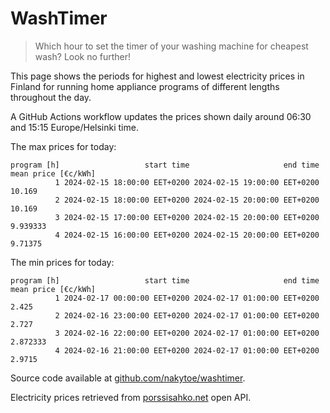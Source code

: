 
# WashTimer

> Which hour to set the timer of your washing machine for cheapest wash? Look no further!

This page shows the periods for highest and lowest electricity prices in Finland 
for running home appliance programs of different lengths throughout the day. 

A GitHub Actions workflow updates the prices shown daily around 06:30 and 15:15 Europe/Helsinki time.

The max prices for today:

	program [h]                   start time                     end time mean price [€c/kWh]
	          1 2024-02-15 18:00:00 EET+0200 2024-02-15 19:00:00 EET+0200              10.169
	          2 2024-02-15 18:00:00 EET+0200 2024-02-15 20:00:00 EET+0200              10.169
	          3 2024-02-15 17:00:00 EET+0200 2024-02-15 20:00:00 EET+0200            9.939333
	          4 2024-02-15 16:00:00 EET+0200 2024-02-15 20:00:00 EET+0200             9.71375

The min prices for today:

	program [h]                   start time                     end time mean price [€c/kWh]
	          1 2024-02-17 00:00:00 EET+0200 2024-02-17 01:00:00 EET+0200               2.425
	          2 2024-02-16 23:00:00 EET+0200 2024-02-17 01:00:00 EET+0200               2.727
	          3 2024-02-16 22:00:00 EET+0200 2024-02-17 01:00:00 EET+0200            2.872333
	          4 2024-02-16 21:00:00 EET+0200 2024-02-17 01:00:00 EET+0200              2.9715


Source code available at [github.com/nakytoe/washtimer](https://github.com/nakytoe/washtimer).

Electricity prices retrieved from [porssisahko.net](https://porssisahko.net/api) open API.
